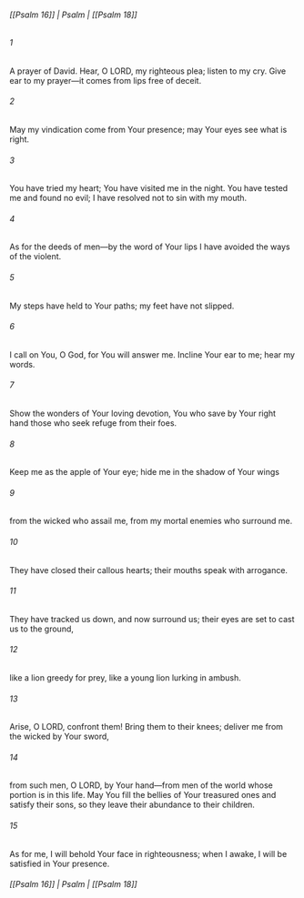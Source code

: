 ###### [[Psalm 16]] | Psalm | [[Psalm 18]]

###### 1
A prayer of David. Hear, O LORD, my righteous plea; listen to my cry. Give ear to my prayer—it comes from lips free of deceit.
###### 2
May my vindication come from Your presence; may Your eyes see what is right.
###### 3
You have tried my heart; You have visited me in the night. You have tested me and found no evil; I have resolved not to sin with my mouth.
###### 4
As for the deeds of men—by the word of Your lips I have avoided the ways of the violent.
###### 5
My steps have held to Your paths; my feet have not slipped.
###### 6
I call on You, O God, for You will answer me. Incline Your ear to me; hear my words.
###### 7
Show the wonders of Your loving devotion, You who save by Your right hand those who seek refuge from their foes.
###### 8
Keep me as the apple of Your eye; hide me in the shadow of Your wings
###### 9
from the wicked who assail me, from my mortal enemies who surround me.
###### 10
They have closed their callous hearts; their mouths speak with arrogance.
###### 11
They have tracked us down, and now surround us; their eyes are set to cast us to the ground,
###### 12
like a lion greedy for prey, like a young lion lurking in ambush.
###### 13
Arise, O LORD, confront them! Bring them to their knees; deliver me from the wicked by Your sword,
###### 14
from such men, O LORD, by Your hand—from men of the world whose portion is in this life. May You fill the bellies of Your treasured ones and satisfy their sons, so they leave their abundance to their children.
###### 15
As for me, I will behold Your face in righteousness; when I awake, I will be satisfied in Your presence.

###### [[Psalm 16]] | Psalm | [[Psalm 18]]
